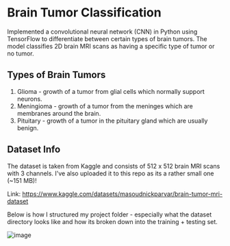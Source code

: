 # Brain Tumor Classification
Implemented a convolutional neural network (CNN) in Python using TensorFlow to differentiate between certain types of brain tumors. The model classifies 2D brain MRI scans as having a specific type of tumor or no tumor.

## Types of Brain Tumors
1. Glioma - growth of a tumor from glial cells which normally support neurons.
2. Meningioma - growth of a tumor from the meninges which are membranes around the brain.
3. Pituitary - growth of a tumor in the pituitary gland which are usually benign.

## Dataset Info
The dataset is taken from Kaggle and consists of 512 x 512 brain MRI scans with 3 channels. I've also uploaded it to this repo as its a rather small one (~151 MB)!

Link: https://www.kaggle.com/datasets/masoudnickparvar/brain-tumor-mri-dataset

Below is how I structured my project folder - especially what the dataset directory looks like and how its broken down into the training + testing set.

![image](https://user-images.githubusercontent.com/33336845/235602598-d3f21c0c-e360-4809-8353-0c305ab1a688.png)
